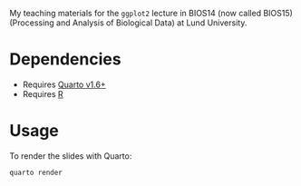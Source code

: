  My teaching materials for the `ggplot2` lecture in  BIOS14 (now called BIOS15) (Processing and Analysis of Biological Data) at Lund University.

# Dependencies
- Requires [Quarto v1.6+](https://quarto.org/)
- Requires [R](https://www.r-project.org/)

# Usage

To render the slides with Quarto:

```{bash}
quarto render
```
